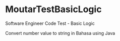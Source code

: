 # MoutarTestBasicLogic
Software Engineer Code Test - Basic Logic

Convert number value to string in Bahasa using Java
